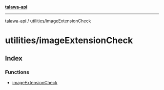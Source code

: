 [**talawa-api**](../../README.md)

***

[talawa-api](../../modules.md) / utilities/imageExtensionCheck

# utilities/imageExtensionCheck

## Index

### Functions

- [imageExtensionCheck](functions/imageExtensionCheck.md)
